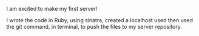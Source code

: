 I am excited to make my first server! 

I wrote the code in Ruby, using sinatra, created a localhost used then used the git command, in terminal, to push the files to my server repository.
